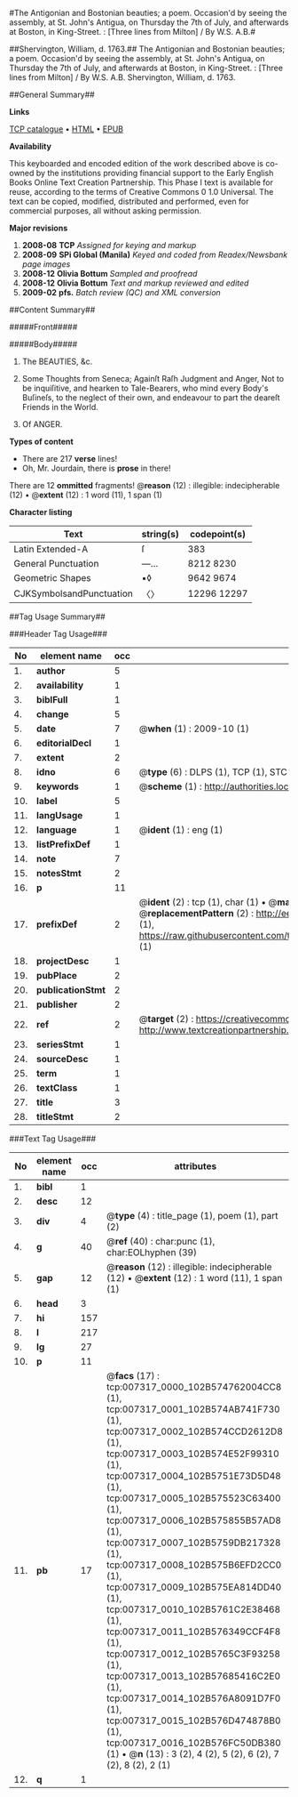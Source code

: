 #The Antigonian and Bostonian beauties; a poem. Occasion'd by seeing the assembly, at St. John's Antigua, on Thursday the 7th of July, and afterwards at Boston, in King-Street. : [Three lines from Milton] / By W.S. A.B.#

##Shervington, William, d. 1763.##
The Antigonian and Bostonian beauties; a poem. Occasion'd by seeing the assembly, at St. John's Antigua, on Thursday the 7th of July, and afterwards at Boston, in King-Street. : [Three lines from Milton] / By W.S. A.B.
Shervington, William, d. 1763.

##General Summary##

**Links**

[TCP catalogue](http://www.ota.ox.ac.uk/tcp/)  • 
[HTML](http://tei.it.ox.ac.uk/tcp/Texts-HTML/free/N05/N05764.html)  • 
[EPUB](http://tei.it.ox.ac.uk/tcp/Texts-EPUB/free/N05/N05764.epub)

**Availability**

This keyboarded and encoded edition of the
	       work described above is co-owned by the institutions
	       providing financial support to the Early English Books
	       Online Text Creation Partnership. This Phase I text is
	       available for reuse, according to the terms of Creative
	       Commons 0 1.0 Universal. The text can be copied,
	       modified, distributed and performed, even for
	       commercial purposes, all without asking permission.

**Major revisions**

1. __2008-08__ __TCP__ *Assigned for keying and markup*
1. __2008-09__ __SPi Global (Manila)__ *Keyed and coded from Readex/Newsbank page images*
1. __2008-12__ __Olivia Bottum__ *Sampled and proofread*
1. __2008-12__ __Olivia Bottum__ *Text and markup reviewed and edited*
1. __2009-02__ __pfs.__ *Batch review (QC) and XML conversion*

##Content Summary##

#####Front#####

#####Body#####

1. The BEAUTIES, &c.

1. Some Thoughts from Seneca; Againſt Raſh Judgment and Anger,
Not to be inquiſitive, and hearken to Tale-Bearers, who mind every Body's Buſineſs, to the neglect of their own, and endeavour to part the deareſt Friends in the World.

1. Of ANGER.

**Types of content**

  * There are 217 **verse** lines!
  * Oh, Mr. Jourdain, there is **prose** in there!

There are 12 **ommitted** fragments! 
 @__reason__ (12) : illegible: indecipherable (12)  •  @__extent__ (12) : 1 word (11), 1 span (1)

**Character listing**


|Text|string(s)|codepoint(s)|
|---|---|---|
|Latin Extended-A|ſ|383|
|General Punctuation|—…|8212 8230|
|Geometric Shapes|▪◊|9642 9674|
|CJKSymbolsandPunctuation|〈〉|12296 12297|

##Tag Usage Summary##

###Header Tag Usage###

|No|element name|occ|attributes|
|---|---|---|---|
|1.|__author__|5||
|2.|__availability__|1||
|3.|__biblFull__|1||
|4.|__change__|5||
|5.|__date__|7| @__when__ (1) : 2009-10 (1)|
|6.|__editorialDecl__|1||
|7.|__extent__|2||
|8.|__idno__|6| @__type__ (6) : DLPS (1), TCP (1), STC (1), NOTIS (1), IMAGE-SET (1), EVANS-CITATION (1)|
|9.|__keywords__|1| @__scheme__ (1) : http://authorities.loc.gov/ (1)|
|10.|__label__|5||
|11.|__langUsage__|1||
|12.|__language__|1| @__ident__ (1) : eng (1)|
|13.|__listPrefixDef__|1||
|14.|__note__|7||
|15.|__notesStmt__|2||
|16.|__p__|11||
|17.|__prefixDef__|2| @__ident__ (2) : tcp (1), char (1)  •  @__matchPattern__ (2) : ([0-9\-]+):([0-9IVX]+) (1), (.+) (1)  •  @__replacementPattern__ (2) : http://eebo.chadwyck.com/downloadtiff?vid=$1&page=$2 (1), https://raw.githubusercontent.com/textcreationpartnership/Texts/master/tcpchars.xml#$1 (1)|
|18.|__projectDesc__|1||
|19.|__pubPlace__|2||
|20.|__publicationStmt__|2||
|21.|__publisher__|2||
|22.|__ref__|2| @__target__ (2) : https://creativecommons.org/publicdomain/zero/1.0/ (1), http://www.textcreationpartnership.org/docs/. (1)|
|23.|__seriesStmt__|1||
|24.|__sourceDesc__|1||
|25.|__term__|1||
|26.|__textClass__|1||
|27.|__title__|3||
|28.|__titleStmt__|2||


###Text Tag Usage###

|No|element name|occ|attributes|
|---|---|---|---|
|1.|__bibl__|1||
|2.|__desc__|12||
|3.|__div__|4| @__type__ (4) : title_page (1), poem (1), part (2)|
|4.|__g__|40| @__ref__ (40) : char:punc (1), char:EOLhyphen (39)|
|5.|__gap__|12| @__reason__ (12) : illegible: indecipherable (12)  •  @__extent__ (12) : 1 word (11), 1 span (1)|
|6.|__head__|3||
|7.|__hi__|157||
|8.|__l__|217||
|9.|__lg__|27||
|10.|__p__|11||
|11.|__pb__|17| @__facs__ (17) : tcp:007317_0000_102B574762004CC8 (1), tcp:007317_0001_102B574AB741F730 (1), tcp:007317_0002_102B574CCD2612D8 (1), tcp:007317_0003_102B574E52F99310 (1), tcp:007317_0004_102B5751E73D5D48 (1), tcp:007317_0005_102B575523C63400 (1), tcp:007317_0006_102B575855B57AD8 (1), tcp:007317_0007_102B5759DB217328 (1), tcp:007317_0008_102B575B6EFD2CC0 (1), tcp:007317_0009_102B575EA814DD40 (1), tcp:007317_0010_102B5761C2E38468 (1), tcp:007317_0011_102B576349CCF4F8 (1), tcp:007317_0012_102B5765C3F93258 (1), tcp:007317_0013_102B57685416C2E0 (1), tcp:007317_0014_102B576A8091D7F0 (1), tcp:007317_0015_102B576D474878B0 (1), tcp:007317_0016_102B576FC50DB380 (1)  •  @__n__ (13) : 3 (2), 4 (2), 5 (2), 6 (2), 7 (2), 8 (2), 2 (1)|
|12.|__q__|1||
